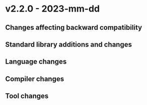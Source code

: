 # v2.2.0 - 2023-mm-dd

## Changes affecting backward compatibility

## Standard library additions and changes

## Language changes

## Compiler changes

## Tool changes


